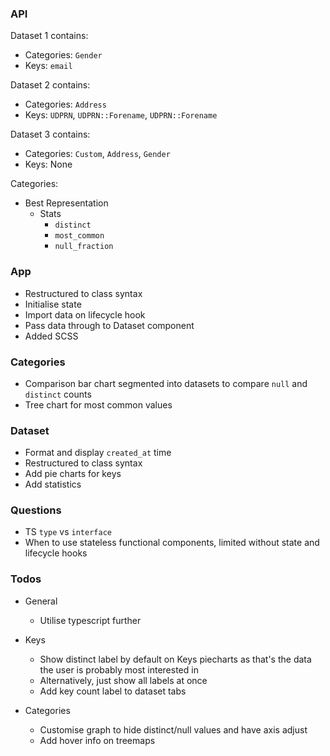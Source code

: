 ### API

Dataset 1 contains:
  - Categories: `Gender`
  - Keys: `email`

Dataset 2 contains:
  - Categories: `Address`
  - Keys: `UDPRN`, `UDPRN::Forename`, `UDPRN::Forename`

Dataset 3 contains:
  - Categories: `Custom`, `Address`, `Gender`
  - Keys: None

Categories:

- Best Representation
  - Stats
    - `distinct`
    - `most_common`
    - `null_fraction`

### App

- Restructured to class syntax
- Initialise state
- Import data on lifecycle hook
- Pass data through to Dataset component
- Added SCSS


### Categories

- Comparison bar chart segmented into datasets to compare `null` and `distinct` counts
- Tree chart for most common values


### Dataset

- Format and display `created_at` time
- Restructured to class syntax
- Add pie charts for keys
- Add statistics


### Questions

- TS `type` vs `interface`
- When to use stateless functional components, limited without state and lifecycle hooks


### Todos

- General
  - Utilise typescript further

- Keys
  - Show distinct label by default on Keys piecharts as that's the data the user is probably most interested in
  - Alternatively, just show all labels at once
  - Add key count label to dataset tabs

- Categories
  - Customise graph to hide distinct/null values and have axis adjust
  - Add hover info on treemaps
